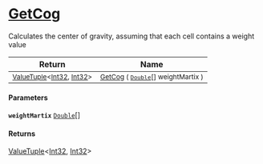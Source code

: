 # [GetCog](./ArrayExtension-100663392.md)

Calculates the center of gravity, assuming that each cell contains  a weight value

| Return | Name | 
| --- | --- | 
| <sub>[ValueTuple](https://docs.microsoft.com/en-us/dotnet/api/System.ValueTuple-2)\<[Int32](https://docs.microsoft.com/en-us/dotnet/api/System.Int32), [Int32](https://docs.microsoft.com/en-us/dotnet/api/System.Int32)></sub>| <sub>[GetCog](./ArrayExtension-100663392.md) ( [`Double`](https://docs.microsoft.com/en-us/dotnet/api/System.Double)[] weightMartix )</sub>| <br>


#### Parameters
**`weightMartix`**  [`Double`](https://docs.microsoft.com/en-us/dotnet/api/System.Double)[]<br>
#### Returns
[ValueTuple](https://docs.microsoft.com/en-us/dotnet/api/System.ValueTuple-2)\<[Int32](https://docs.microsoft.com/en-us/dotnet/api/System.Int32), [Int32](https://docs.microsoft.com/en-us/dotnet/api/System.Int32)>